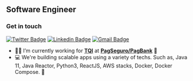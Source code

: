 ## Software Engineer

### Get in touch
[![Twitter Badge](https://img.shields.io/badge/Twitter-1DA1F2?style=for-the-badge&logo=twitter&logoColor=white)](https://twitter.com/laercioloyal/)
[![Linkedin Badge](https://img.shields.io/badge/LinkedIn-0077B5?style=for-the-badge&logo=linkedin&logoColor=white)](https://www.linkedin.com/in/laercioth/) 
[![Gmail Badge](https://img.shields.io/badge/Gmail-D14836?style=for-the-badge&logo=gmail&logoColor=white)](mailto:laercioth@gmail.com)

- 👨🏻‍ I’m currently working for **[TQI](https://www.tqi.com.br/en/home-en/)** at **[PagSeguro/PagBank](https://pagseguro.uol.com.br/)** :office:
- 💻 We're building scalable apps using a variety of techs. Such as, Java 11, Java Reactor, Python3, ReactJS, AWS stacks, Docker, Docker Compose. 🚀



